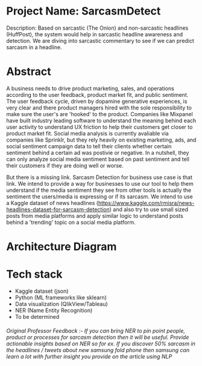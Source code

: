 # Project Name: SarcasmDetect
Description: Based on sarcastic (The Onion) and non-sarcastic headlines (HuffPost), the system would help in sarcastic headline awareness and detection. We are diving into sarcastic commentary to see if we can predict sarcasm in a headline.

# Abstract
A business needs to drive product marketing, sales, and operations according to the user feedback, product market fit, and public sentiment. The user feedback cycle, driven by dopamine generative experiences, is very clear and there product managers hired with the sole responsibility to make sure the user's are 'hooked' to the product. Companies like Mixpanel have built industry leading software to understand the meaning behind each user activity to understand UX friction to help their customers get closer to product market fit. Social media analysis is currently avaliable via companies like Sprinklr, but they rely heavily on existing marketing, ads, and social sentiment campaign data to tell their clients whether certain sentiment behind a certain ad was postivie or negative. In a nutshell, they can only analyze social media sentiment based on past sentiment and tell their customers if they are doing well or worse. 

But there is a missing link. Sarcasm Detection for business use case is that link. We intend to provide a way for businesses to use our tool to help them understand if the media sentiment they see from other tools is actually the sentiment the users/media is expressing or if its sarcasm. We intend to use a Kaggle dataset of news headlines (https://www.kaggle.com/rmisra/news-headlines-dataset-for-sarcasm-detection) and also try to use small sized posts from media platforms and apply similar logic to understand posts behind a 'trending' topic on a social media platform. 

# Architecture Diagram 


# Tech stack
* Kaggle dataset (json)
* Python (ML frameworks like sklearn) 
* Data visualization (QlikView/Tableau)
* NER (Name Entity Recognition)
* To be determined

###### Original Professor Feedback :- If you can bring NER to pin point people, product or processes for sarcasm detection then it will be useful. Provide actionable insights based on NER so for ex. If you discover 50% sarcasm in the headlines / tweets about new samsung fold phone then samsung can learn a lot with further insight you provide on the article using NLP
